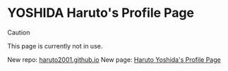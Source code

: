 # YOSHIDA Haruto's Profile Page

> [!CAUTION]
> This page is currently not in use.

New repo: [haruto2001.github.io](https://github.com/haruto2001/haruto2001.github.io)
New page: [Haruto Yoshida's Profile Page](https://haruto2001.github.io)
